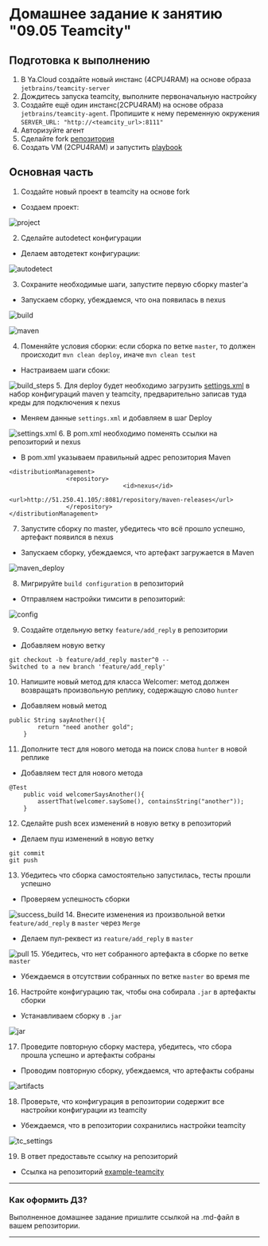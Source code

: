 # Домашнее задание к занятию "09.05 Teamcity"

## Подготовка к выполнению

1. В Ya.Cloud создайте новый инстанс (4CPU4RAM) на основе образа `jetbrains/teamcity-server`
2. Дождитесь запуска teamcity, выполните первоначальную настройку
3. Создайте ещё один инстанс(2CPU4RAM) на основе образа `jetbrains/teamcity-agent`. Пропишите к нему переменную окружения `SERVER_URL: "http://<teamcity_url>:8111"`
4. Авторизуйте агент
5. Сделайте fork [репозитория](https://github.com/aragastmatb/example-teamcity)
6. Создать VM (2CPU4RAM) и запустить [playbook](./infrastructure)

## Основная часть

1. Создайте новый проект в teamcity на основе fork
* Создаем проект:

![project](img/img.png)

2. Сделайте autodetect конфигурации
* Делаем автодетект конфигурации:

![autodetect](img/img_2.png)

3. Сохраните необходимые шаги, запустите первую сборку master'a

* Запускаем сборку, убеждаемся, что она появилась в nexus

![build](img/img_6.png)

![maven](img/img_5.png)

4. Поменяйте условия сборки: если сборка по ветке `master`, то должен происходит `mvn clean deploy`, иначе `mvn clean test`

* Настраиваем шаги сбоки:

![build_steps](img/img_7.png)
5. Для deploy будет необходимо загрузить [settings.xml](./teamcity/settings.xml) в набор конфигураций maven у teamcity, предварительно записав туда креды для подключения к nexus

* Меняем данные `settings.xml` и добавляем в шаг Deploy

![settings.xml](img/img_8.png)
6. В pom.xml необходимо поменять ссылки на репозиторий и nexus

* В pom.xml указываем правильный адрес репозитория Maven
```shell
<distributionManagement>
                <repository>
                                <id>nexus</id>
                                <url>http://51.250.41.105/:8081/repository/maven-releases</url>
                </repository>
</distributionManagement>
```
7. Запустите сборку по master, убедитесь что всё прошло успешно, артефакт появился в nexus

* Запускаем сборку, убеждаемся, что артефакт загружается в Maven

![maven_deploy](img/img_9.png)

8. Мигрируйте `build configuration` в репозиторий

* Отправляем настройки тимсити в репозиторий:

![config](img/img_12.png)

9. Создайте отдельную ветку `feature/add_reply` в репозитории

* Добавляем новую ветку

```shell
git checkout -b feature/add_reply master^0 --
Switched to a new branch 'feature/add_reply'
```
10. Напишите новый метод для класса Welcomer: метод должен возвращать произвольную реплику, содержащую слово `hunter`

* Добавляем новый метод
```shell
public String sayAnother(){
		return "need another gold";
	}
```
11. Дополните тест для нового метода на поиск слова `hunter` в новой реплике

* Добавляем тест для нового метода
```shell
@Test
	public void welcomerSaysAnother(){
		assertThat(welcomer.saySome(), containsString("another"));
	}
```
12. Сделайте push всех изменений в новую ветку в репозиторий

* Делаем пуш изменений в новую ветку
```shell
git commit
git push
```
13. Убедитесь что сборка самостоятельно запустилась, тесты прошли успешно

* Проверяем успешность сборки

![success_build](img/img_10.png)
14. Внесите изменения из произвольной ветки `feature/add_reply` в `master` через `Merge`

* Делаем пул-реквест из `reature/add_reply` в `master`

![pull](img/img_11.png)
15. Убедитесь, что нет собранного артефакта в сборке по ветке `master`

* Убеждаемся в отсутствии собранных по ветке `master` во время me 
16. Настройте конфигурацию так, чтобы она собирала `.jar` в артефакты сборки

* Устанавливаем сборку в `.jar`

![jar](img/img_13.png)

17. Проведите повторную сборку мастера, убедитесь, что сбора прошла успешно и артефакты собраны

* Проводим повторную сборку, убеждаемся, что артефакты собраны

![artifacts](img/img_14.png)

18. Проверьте, что конфигурация в репозитории содержит все настройки конфигурации из teamcity

* Убеждаемся, что в репозитории сохранились настройки teamcity

![tc_settings](img/img_15.png)

19. В ответ предоставьте ссылку на репозиторий

* Ссылка на репозиторий
[example-teamcity](https://github.com/rowhe/example-teamcity.git)
---

### Как оформить ДЗ?

Выполненное домашнее задание пришлите ссылкой на .md-файл в вашем репозитории.

---
